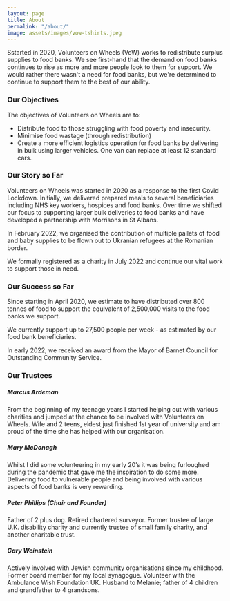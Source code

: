 ```yaml
---
layout: page
title: About
permalink: "/about/"
image: assets/images/vow-tshirts.jpeg
---
```

Sstarted in 2020, Volunteers on Wheels (VoW) works to redistribute surplus supplies to food banks. We see first-hand that the demand on food banks continues to rise as more and more people look to them for support. We would rather there wasn't a need for food banks, but we're determined to continue to support them to the best of our ability.

### Our Objectives

The objectives of Volunteers on Wheels are to:
* Distribute food to those struggling with food poverty and insecurity.
* Minimise food wastage (through redistribution)
* Create a more efficient logistics operation for food banks by delivering in bulk using larger vehicles. One van can replace at least 12 standard cars.

### Our Story so Far
Volunteers on Wheels was started in 2020 as a response to the first Covid Lockdown. Initially, we delivered prepared meals to several beneficiaries including NHS key workers, hospices and food banks. Over time we shifted our focus to supporting larger bulk deliveries to food banks and have developed a partnership with Morrisons in St Albans.

In February 2022, we organised the contribution of multiple pallets of food and baby supplies to be flown out to Ukranian refugees at the Romanian border. 

We formally registered as a charity in July 2022 and continue our vital work to support those in need.

### Our Success so Far
Since starting in April 2020, we estimate to have distributed over 800 tonnes of food to support the equivalent of 2,500,000 visits to the food banks we support. 

We currently support up to 27,500 people per week - as estimated by our food bank beneficiaries.

In early 2022, we received an award from the Mayor of Barnet Council for Outstanding Community Service.




### Our Trustees
##### Marcus Ardeman
From the beginning of my teenage years I started helping out with various charities and jumped at the chance to be involved with Volunteers on Wheels.
Wife and 2 teens, eldest just finished 1st year of university and am proud of the time she has helped with our organisation.
##### Mary McDonagh
Whilst I did some volunteering in my early 20’s it was being furloughed during the pandemic that gave me the inspiration to do some more. Delivering food to vulnerable people and being involved with various aspects of food banks is very rewarding. 
##### Peter Phillips (Chair and Founder)
Father of 2 plus dog. Retired chartered surveyor. Former trustee of large U.K. disability charity and currently trustee of small family charity, and another charitable trust. 
##### Gary Weinstein
Actively involved with Jewish community organisations since my childhood. Former board member for my local synagogue. Volunteer with the Ambulance Wish Foundation UK. Husband to Melanie; father of 4 children and grandfather to 4 grandsons.